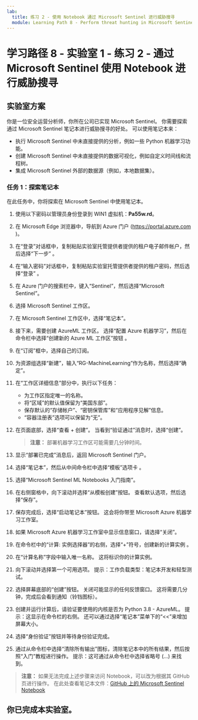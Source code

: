 ```yaml
---
lab:
  title: 练习 2 - 使用 Notebook 通过 Microsoft Sentinel 进行威胁搜寻
  module: Learning Path 8 - Perform threat hunting in Microsoft Sentinel
---
```


# <a name="learning-path-8---lab-1---exercise-2---threat-hunting-using-notebooks-with-microsoft-sentinel"></a>学习路径 8 - 实验室 1 - 练习 2 - 通过 Microsoft Sentinel 使用 Notebook 进行威胁搜寻

## <a name="lab-scenario"></a>实验室方案



你是一位安全运营分析师，你所在公司已实现 Microsoft Sentinel。 你需要探索通过 Microsoft Sentinel 笔记本进行威胁搜寻的好处。 可以使用笔记本来：

- 执行 Microsoft Sentinel 中未直接提供的分析，例如一些 Python 机器学习功能。
- 创建 Microsoft Sentinel 中未直接提供的数据可视化，例如自定义时间线和流程树。
- 集成 Microsoft Sentinel 外部的数据源（例如，本地数据集）。


### <a name="task-1-explore-notebooks"></a>任务 1：探索笔记本

在此任务中，你将探索在 Microsoft Sentinel 中使用笔记本。

1. 使用以下密码以管理员身份登录到 WIN1 虚拟机：**Pa55w.rd**。  

1. 在 Microsoft Edge 浏览器中，导航到 Azure 门户 (https://portal.azure.com )。

1. 在“登录”对话框中，复制粘贴实验室托管提供者提供的租户电子邮件帐户，然后选择“下一步”  。

1. 在“输入密码”对话框中，复制粘贴实验室托管提供者提供的租户密码，然后选择“登录”  。

1. 在 Azure 门户的搜索栏中，键入“Sentinel”，然后选择“Microsoft Sentinel”。

1. 选择 Microsoft Sentinel 工作区。

1. 在 Microsoft Sentinel 工作区中，选择“笔记本”。

1. 接下来，需要创建 AzureML 工作区。 选择“配置 Azure 机器学习”，然后在命令栏中选择“创建新的 Azure ML 工作区”按钮 。

1. 在“订阅”框中，选择自己的订阅。

1. 为资源组选择“新建”，输入“RG-MachineLearning”作为名称，然后选择“确定”。 

1. 在“工作区详细信息”部分中，执行以下任务：

     - 为工作区指定唯一的名称。
     - 将“区域”的默认值保留为“美国东部”。
     - 保存默认的“存储帐户”、“密钥保管库”和“应用程序见解”信息。
     - “容器注册表”选项可以保留为“无”。

1. 在页面底部，选择“查看 + 创建”。 当看到“验证通过”消息时，选择“创建”。 

     >**注意：** 部署机器学习工作区可能需要几分钟时间。

1. 显示“部署已完成”消息后，返回 Microsoft Sentinel 门户。

1. 选择“笔记本”，然后从中间命令栏中选择“模板”选项卡 。 

1. 选择“Microsoft Sentinel ML Notebooks 入门指南”。 

1. 在右侧窗格中，向下滚动并选择“从模板创建”按钮。 查看默认选项，然后选择“保存”。

1. 保存完成后，选择“启动笔记本”按钮。 这会将你带至 Microsoft Azure 机器学习工作室。

1. 如果 Microsoft Azure 机器学习工作室中显示信息窗口，请选择“关闭”。

1. 在命令栏中的“计算: 实例选择器”的右侧，选择“+”符号，创建新的计算实例 。

1. 在“计算名称”字段中输入唯一名称。 这将标识你的计算实例。

1. 向下滚动并选择第一个可用选项。 提示：工作负载类型：笔记本开发和轻型测试。

1. 选择屏幕底部的“创建”按钮。 关闭可能显示的任何反馈窗口。 这将需要几分钟，完成后会看到通知（铃铛图标）。

1. 创建并运行计算后，请验证要使用的内核是否为 Python 3.8 - AzureML。 提示：这显示在命令栏的右侧。 还可以通过选择“笔记本”菜单下的“<<”来增加屏幕大小。

1. 选择“身份验证”按钮并等待身份验证完成。

1. 通过从命令栏中选择“清除所有输出”图标，清除笔记本中的所有结果，然后按照“入门”教程进行操作。 提示：这可通过从命令栏中选择省略号 (...) 来找到。

>**注意：** 如果无法完成上述步骤来访问 Notebook，可以改为根据其 GitHub 页进行操作。 在此处查看笔记本文件：[GitHub 上的 Microsoft Sentinel Notebook](https://github.com/Azure/Azure-Sentinel-Notebooks/blob/8122bca32387d60a8ee9c058ead9d3ab8f4d61e6/A%20Getting%20Started%20Guide%20For%20Azure%20Sentinel%20ML%20Notebooks.ipynb) 

## <a name="you-have-completed-the-lab"></a>你已完成本实验室。
